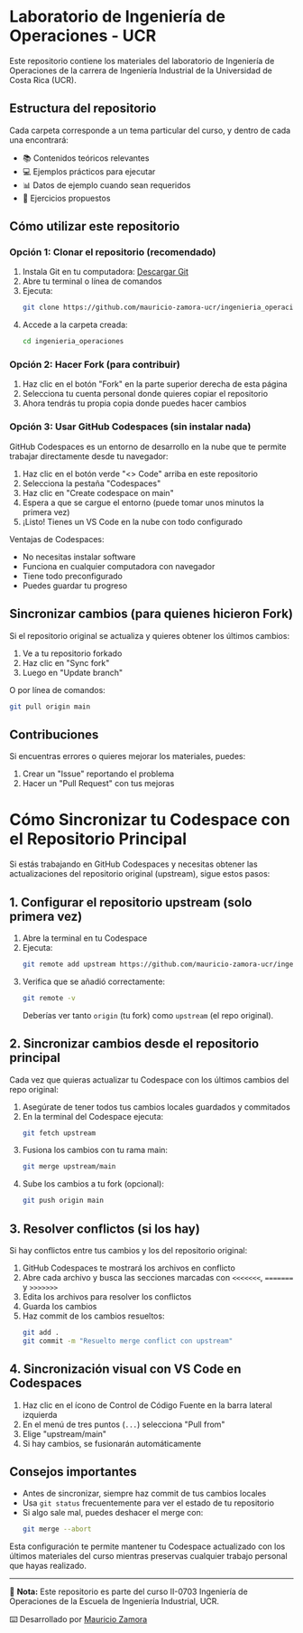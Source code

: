 # Laboratorio de Ingeniería de Operaciones - UCR

Este repositorio contiene los materiales del laboratorio de Ingeniería de Operaciones de la carrera de Ingeniería Industrial de la Universidad de Costa Rica (UCR).

## Estructura del repositorio

Cada carpeta corresponde a un tema particular del curso, y dentro de cada una encontrará:
- 📚 Contenidos teóricos relevantes
- 💻 Ejemplos prácticos para ejecutar
- 📊 Datos de ejemplo cuando sean requeridos
- 🧩 Ejercicios propuestos

## Cómo utilizar este repositorio

### Opción 1: Clonar el repositorio (recomendado)

1. Instala Git en tu computadora: [Descargar Git](https://git-scm.com/downloads)
2. Abre tu terminal o línea de comandos
3. Ejecuta:
   ```bash
   git clone https://github.com/mauricio-zamora-ucr/ingenieria_operaciones.git
   ```
4. Accede a la carpeta creada:
   ```bash
   cd ingenieria_operaciones
   ```

### Opción 2: Hacer Fork (para contribuir)

1. Haz clic en el botón "Fork" en la parte superior derecha de esta página
2. Selecciona tu cuenta personal donde quieres copiar el repositorio
3. Ahora tendrás tu propia copia donde puedes hacer cambios

### Opción 3: Usar GitHub Codespaces (sin instalar nada)

GitHub Codespaces es un entorno de desarrollo en la nube que te permite trabajar directamente desde tu navegador:

1. Haz clic en el botón verde "<> Code" arriba en este repositorio
2. Selecciona la pestaña "Codespaces"
3. Haz clic en "Create codespace on main"
4. Espera a que se cargue el entorno (puede tomar unos minutos la primera vez)
5. ¡Listo! Tienes un VS Code en la nube con todo configurado

Ventajas de Codespaces:
- No necesitas instalar software
- Funciona en cualquier computadora con navegador
- Tiene todo preconfigurado
- Puedes guardar tu progreso

## Sincronizar cambios (para quienes hicieron Fork)

Si el repositorio original se actualiza y quieres obtener los últimos cambios:

1. Ve a tu repositorio forkado
2. Haz clic en "Sync fork"
3. Luego en "Update branch"

O por línea de comandos:
```bash
git pull origin main
```

## Contribuciones

Si encuentras errores o quieres mejorar los materiales, puedes:
1. Crear un "Issue" reportando el problema
2. Hacer un "Pull Request" con tus mejoras

# Cómo Sincronizar tu Codespace con el Repositorio Principal

Si estás trabajando en GitHub Codespaces y necesitas obtener las actualizaciones del repositorio original (upstream), sigue estos pasos:

## 1. Configurar el repositorio upstream (solo primera vez)

1. Abre la terminal en tu Codespace
2. Ejecuta:
   ```bash
   git remote add upstream https://github.com/mauricio-zamora-ucr/ingenieria_operaciones.git
   ```
3. Verifica que se añadió correctamente:
   ```bash
   git remote -v
   ```
   Deberías ver tanto `origin` (tu fork) como `upstream` (el repo original).

## 2. Sincronizar cambios desde el repositorio principal

Cada vez que quieras actualizar tu Codespace con los últimos cambios del repo original:

1. Asegúrate de tener todos tus cambios locales guardados y commitados
2. En la terminal del Codespace ejecuta:
   ```bash
   git fetch upstream
   ```
3. Fusiona los cambios con tu rama main:
   ```bash
   git merge upstream/main
   ```
4. Sube los cambios a tu fork (opcional):
   ```bash
   git push origin main
   ```

## 3. Resolver conflictos (si los hay)

Si hay conflictos entre tus cambios y los del repositorio original:
1. GitHub Codespaces te mostrará los archivos en conflicto
2. Abre cada archivo y busca las secciones marcadas con `<<<<<<<`, `=======` y `>>>>>>>`
3. Edita los archivos para resolver los conflictos
4. Guarda los cambios
5. Haz commit de los cambios resueltos:
   ```bash
   git add .
   git commit -m "Resuelto merge conflict con upstream"
   ```

## 4. Sincronización visual con VS Code en Codespaces

1. Haz clic en el ícono de Control de Código Fuente en la barra lateral izquierda
2. En el menú de tres puntos (`...`) selecciona "Pull from"
3. Elige "upstream/main"
4. Si hay cambios, se fusionarán automáticamente

## Consejos importantes

- Antes de sincronizar, siempre haz commit de tus cambios locales
- Usa `git status` frecuentemente para ver el estado de tu repositorio
- Si algo sale mal, puedes deshacer el merge con:
  ```bash
  git merge --abort
  ```

Esta configuración te permite mantener tu Codespace actualizado con los últimos materiales del curso mientras preservas cualquier trabajo personal que hayas realizado.


---

📌 **Nota:** Este repositorio es parte del curso II-0703 Ingeniería de Operaciones de la Escuela de Ingeniería Industrial, UCR.

⌨️ Desarrollado por [Mauricio Zamora](https://github.com/mauricio-zamora-ucr)

